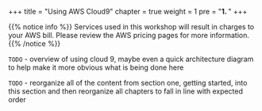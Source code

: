 +++
title = "Using AWS Cloud9"
chapter = true
weight = 1
pre = "<b>1. </b>"
+++




{{% notice info %}}
Services used in this workshop will result in charges to your AWS bill.  Please review the AWS pricing pages for more information.
{{% /notice %}}

`TODO` - overview of using cloud 9, maybe even a quick architecture diagram to help make it more obvious what is being done here

`TODO` - reorganize all of the content from section one, getting started, into this section and then reorganize all chapters to fall in line with expected order
